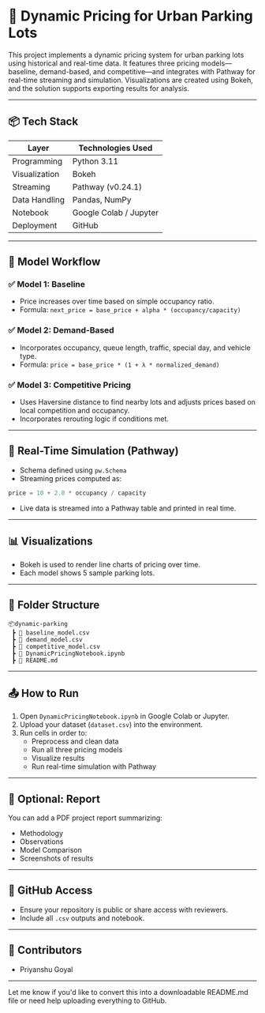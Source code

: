 # 🚗 Dynamic Pricing for Urban Parking Lots

This project implements a dynamic pricing system for urban parking lots using historical and real-time data. It features three pricing models—baseline, demand-based, and competitive—and integrates with Pathway for real-time streaming and simulation. Visualizations are created using Bokeh, and the solution supports exporting results for analysis.

---

## 📦 Tech Stack

| Layer           | Technologies Used                        |
|----------------|-------------------------------------------|
| Programming     | Python 3.11                              |
| Visualization   | Bokeh                                    |
| Streaming       | Pathway (v0.24.1)                        |
| Data Handling   | Pandas, NumPy                            |
| Notebook        | Google Colab / Jupyter                   |
| Deployment      | GitHub                                   |

---

## 🧠 Model Workflow

### ✅ Model 1: Baseline
- Price increases over time based on simple occupancy ratio.
- Formula: `next_price = base_price + alpha * (occupancy/capacity)`

### ✅ Model 2: Demand-Based
- Incorporates occupancy, queue length, traffic, special day, and vehicle type.
- Formula: `price = base_price * (1 + λ * normalized_demand)`

### ✅ Model 3: Competitive Pricing
- Uses Haversine distance to find nearby lots and adjusts prices based on local competition and occupancy.
- Incorporates rerouting logic if conditions met.

---

## 🧪 Real-Time Simulation (Pathway)

- Schema defined using `pw.Schema`
- Streaming prices computed as:
```python
price = 10 + 2.0 * occupancy / capacity
```
- Live data is streamed into a Pathway table and printed in real time.

---

## 📊 Visualizations
- Bokeh is used to render line charts of pricing over time.
- Each model shows 5 sample parking lots.

---

## 📁 Folder Structure

```
📦dynamic-parking
 ┣ 📄 baseline_model.csv
 ┣ 📄 demand_model.csv
 ┣ 📄 competitive_model.csv
 ┣ 📄 DynamicPricingNotebook.ipynb
 ┣ 📄 README.md
```

---

## 📤 How to Run

1. Open `DynamicPricingNotebook.ipynb` in Google Colab or Jupyter.
2. Upload your dataset (`dataset.csv`) into the environment.
3. Run cells in order to:
   - Preprocess and clean data
   - Run all three pricing models
   - Visualize results
   - Run real-time simulation with Pathway

---

## 📄 Optional: Report
You can add a PDF project report summarizing:
- Methodology
- Observations
- Model Comparison
- Screenshots of results

---

## 🔗 GitHub Access
- Ensure your repository is public or share access with reviewers.
- Include all `.csv` outputs and notebook.

---

## 🙌 Contributors
- Priyanshu Goyal

---

Let me know if you'd like to convert this into a downloadable README.md file or need help uploading everything to GitHub.
